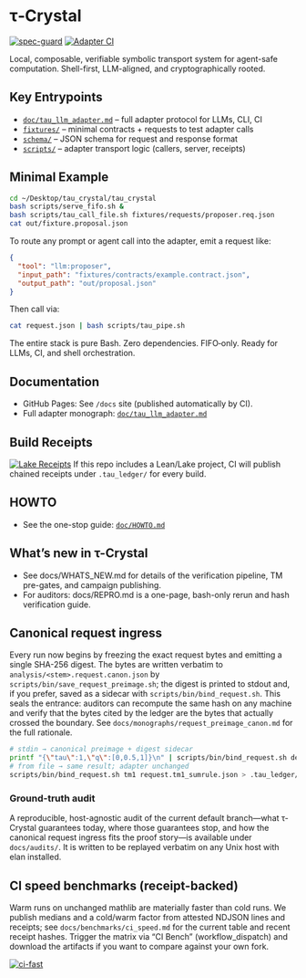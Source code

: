# τ‑Crystal

[![spec-guard](https://github.com/towre676-cloud/tau_crystal/actions/workflows/spec_guard.yml/badge.svg?branch=main)](https://github.com/towre676-cloud/tau_crystal/actions/workflows/spec_guard.yml)
[![Adapter CI](https://github.com/towre676-cloud/tau_crystal/actions/workflows/adapter-ci.yml/badge.svg)](https://github.com/towre676-cloud/tau_crystal/actions/workflows/adapter-ci.yml)

Local, composable, verifiable symbolic transport system for agent-safe computation. Shell-first, LLM-aligned, and cryptographically rooted.

## Key Entrypoints
- [`doc/tau_llm_adapter.md`](doc/tau_llm_adapter.md) – full adapter protocol for LLMs, CLI, CI
- [`fixtures/`](fixtures/) – minimal contracts + requests to test adapter calls
- [`schema/`](schema/) – JSON schema for request and response format
- [`scripts/`](scripts/) – adapter transport logic (callers, server, receipts)

## Minimal Example
```bash
cd ~/Desktop/tau_crystal/tau_crystal
bash scripts/serve_fifo.sh &
bash scripts/tau_call_file.sh fixtures/requests/proposer.req.json
cat out/fixture.proposal.json
```

To route any prompt or agent call into the adapter, emit a request like:
```json
{
  "tool": "llm:proposer",
  "input_path": "fixtures/contracts/example.contract.json",
  "output_path": "out/proposal.json"
}
```

Then call via:
```bash
cat request.json | bash scripts/tau_pipe.sh
```

The entire stack is pure Bash. Zero dependencies. FIFO‑only. Ready for LLMs, CI, and shell orchestration.

## Documentation
- GitHub Pages: See `/docs` site (published automatically by CI).
- Full adapter monograph: [`doc/tau_llm_adapter.md`](doc/tau_llm_adapter.md)

## Build Receipts
[![Lake Receipts](https://github.com/towre676-cloud/tau_crystal/actions/workflows/lake-receipts.yml/badge.svg)](https://github.com/towre676-cloud/tau_crystal/actions/workflows/lake-receipts.yml)
If this repo includes a Lean/Lake project, CI will publish chained receipts under `.tau_ledger/` for every build.

## HOWTO
- See the one-stop guide: [`doc/HOWTO.md`](doc/HOWTO.md)

## What’s new in τ-Crystal
- See docs/WHATS_NEW.md for details of the verification pipeline, TM pre-gates, and campaign publishing.
- For auditors: docs/REPRO.md is a one-page, bash-only rerun and hash verification guide.

## Canonical request ingress

Every run now begins by freezing the exact request bytes and emitting a single SHA-256 digest. The bytes are written verbatim to `analysis/<stem>.request.canon.json` by `scripts/bin/save_request_preimage.sh`; the digest is printed to stdout and, if you prefer, saved as a sidecar with `scripts/bin/bind_request.sh`. This seals the entrance: auditors can recompute the same hash on any machine and verify that the bytes cited by the ledger are the bytes that actually crossed the boundary. See `docs/monographs/request_preimage_canon.md` for the full rationale.

```bash
# stdin → canonical preimage + digest sidecar
printf "{\"tau\":1,\"q\":[0,0.5,1]}\n" | scripts/bin/bind_request.sh demo - > .tau_ledger/demo.sha256
# from file → same result; adapter unchanged
scripts/bin/bind_request.sh tm1 request.tm1_sumrule.json > .tau_ledger/tm1.sha256
```

### Ground-truth audit
A reproducible, host-agnostic audit of the current default branch—what τ-Crystal guarantees today, where those guarantees stop, and how the canonical request ingress fits the proof story—is available under `docs/audits/`. It is written to be replayed verbatim on any Unix host with elan installed.

## CI speed benchmarks (receipt-backed)
Warm runs on unchanged mathlib are materially faster than cold runs. We publish medians and a cold/warm factor from attested NDJSON lines and receipts; see `docs/benchmarks/ci_speed.md` for the current table and recent receipt hashes. Trigger the matrix via “CI Bench” (workflow_dispatch) and download the artifacts if you want to compare against your own fork.

[![ci-fast](https://github.com/towre676-cloud/tau_crystal/actions/workflows/ci_fast.yml/badge.svg)](https://github.com/towre676-cloud/tau_crystal/actions/workflows/ci_fast.yml)

